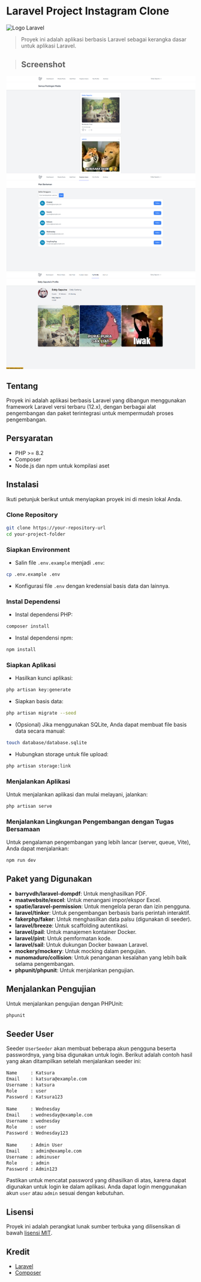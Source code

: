 # Laravel Project Instagram Clone

![Logo Laravel](https://laravel.com/img/logomark.min.svg)

> Proyek ini adalah aplikasi berbasis Laravel sebagai kerangka dasar untuk aplikasi Laravel.

> ## Screenshot

![Screenshot 1](public/images/screenshots/01-newsfeed.png)
![Screenshot 1](public/images/screenshots/02-newsfeed.png)
![Screenshot 1](public/images/screenshots/03-newsfeed.png)

## Tentang

Proyek ini adalah aplikasi berbasis Laravel yang dibangun menggunakan framework Laravel versi terbaru (12.x), dengan berbagai alat pengembangan dan paket terintegrasi untuk mempermudah proses pengembangan.

## Persyaratan

-   PHP >= 8.2
-   Composer
-   Node.js dan npm untuk kompilasi aset

## Instalasi

Ikuti petunjuk berikut untuk menyiapkan proyek ini di mesin lokal Anda.

### Clone Repository

```bash
git clone https://your-repository-url
cd your-project-folder
```

### Siapkan Environment

-   Salin file `.env.example` menjadi `.env`:

```bash
cp .env.example .env
```

-   Konfigurasi file `.env` dengan kredensial basis data dan lainnya.

### Instal Dependensi

-   Instal dependensi PHP:

```bash
composer install
```

-   Instal dependensi npm:

```bash
npm install
```

### Siapkan Aplikasi

-   Hasilkan kunci aplikasi:

```bash
php artisan key:generate
```

-   Siapkan basis data:

```bash
php artisan migrate --seed
```

-   (Opsional) Jika menggunakan SQLite, Anda dapat membuat file basis data secara manual:

```bash
touch database/database.sqlite
```

-   Hubungkan storage untuk file upload:

```bash
php artisan storage:link
```

### Menjalankan Aplikasi

Untuk menjalankan aplikasi dan mulai melayani, jalankan:

```bash
php artisan serve
```

### Menjalankan Lingkungan Pengembangan dengan Tugas Bersamaan

Untuk pengalaman pengembangan yang lebih lancar (server, queue, Vite), Anda dapat menjalankan:

```bash
npm run dev
```

## Paket yang Digunakan

-   **barryvdh/laravel-dompdf**: Untuk menghasilkan PDF.
-   **maatwebsite/excel**: Untuk menangani impor/ekspor Excel.
-   **spatie/laravel-permission**: Untuk mengelola peran dan izin pengguna.
-   **laravel/tinker**: Untuk pengembangan berbasis baris perintah interaktif.
-   **fakerphp/faker**: Untuk menghasilkan data palsu (digunakan di seeder).
-   **laravel/breeze**: Untuk scaffolding autentikasi.
-   **laravel/pail**: Untuk manajemen kontainer Docker.
-   **laravel/pint**: Untuk pemformatan kode.
-   **laravel/sail**: Untuk dukungan Docker bawaan Laravel.
-   **mockery/mockery**: Untuk mocking dalam pengujian.
-   **nunomaduro/collision**: Untuk penanganan kesalahan yang lebih baik selama pengembangan.
-   **phpunit/phpunit**: Untuk menjalankan pengujian.

## Menjalankan Pengujian

Untuk menjalankan pengujian dengan PHPUnit:

```bash
phpunit
```

## Seeder User

Seeder `UserSeeder` akan membuat beberapa akun pengguna beserta passwordnya, yang bisa digunakan untuk login. Berikut adalah contoh hasil yang akan ditampilkan setelah menjalankan seeder ini:

```
Name     : Katsura
Email    : katsura@example.com
Username : katsura
Role     : user
Password : Katsura123

Name     : Wednesday
Email    : wednesday@example.com
Username : wednesday
Role     : user
Password : Wednesday123

Name     : Admin User
Email    : admin@example.com
Username : adminuser
Role     : admin
Password : Admin123
```

Pastikan untuk mencatat password yang dihasilkan di atas, karena dapat digunakan untuk login ke dalam aplikasi. Anda dapat login menggunakan akun `user` atau `admin` sesuai dengan kebutuhan.

## Lisensi

Proyek ini adalah perangkat lunak sumber terbuka yang dilisensikan di bawah [lisensi MIT](https://opensource.org/licenses/MIT).

## Kredit

-   [Laravel](https://laravel.com)
-   [Composer](https://getcomposer.org)
